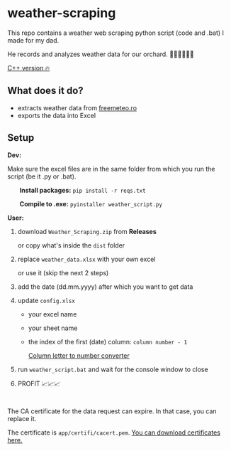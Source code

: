 # weather-scraping

This repo contains a weather web scraping python script (code and .bat) I made for my dad.

He records and analyzes weather data for our orchard. 🍇🌳🍐🍑🍎🍒

[C++ version 🔥](https://github.com/Hornflakes/fast-weather-scraping)

## What does it do?

-   extracts weather data from [freemeteo.ro](https://freemeteo.ro/vremea)
-   exports the data into Excel

## Setup

**Dev:**

Make sure the excel files are in the same folder from which you run the script (be it .py or .bat).

&nbsp;&nbsp;&nbsp;&nbsp;&nbsp;&nbsp; **Install packages:** `pip install -r reqs.txt`

&nbsp;&nbsp;&nbsp;&nbsp;&nbsp;&nbsp; **Compile to .exe:** `pyinstaller weather_script.py`

**User:**

1. download `Weather_Scraping.zip` from **Releases**

    or copy what's inside the `dist` folder

2. replace `weather_data.xlsx` with your own excel

    or use it (skip the next 2 steps)

3. add the date (dd.mm.yyyy) after which you want to get data
4. update `config.xlsx`

    - your excel name
    - your sheet name
    - the index of the first (date) column: `column number - 1`

        [Column letter to number converter](https://www.vishalon.net/blog/excel-column-letter-to-number-quick-reference)

5. run `weather_script.bat` and wait for the console window to close
6. PROFIT 📈📈📈

#

The CA certificate for the data request can expire. In that case, you can replace it.

The certificate is `app/certifi/cacert.pem`. [You can download certificates here.](https://curl.se/docs/caextract.html)
